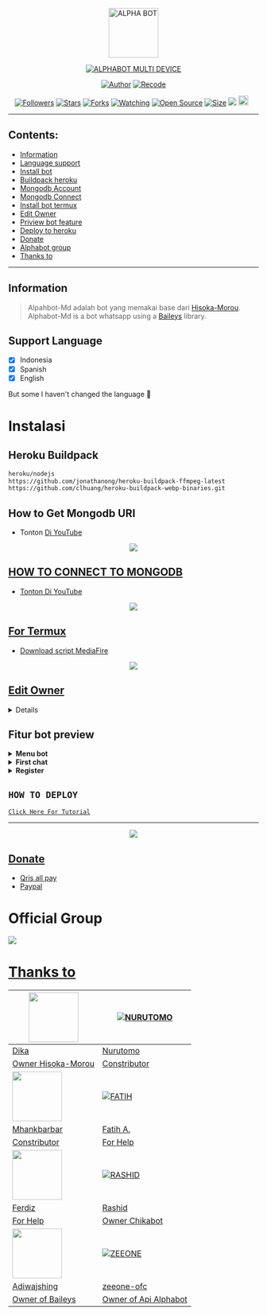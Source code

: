 <p align="center">
<img src="https://github.com/zeeone-ofc/Alphabot-Md/blob/v7.1/image/lol_1.jpg" alt="ALPHA BOT" width="100"/>


</p>
<p align="center">
<a href="#"><img title="ALPHABOT MULTI DEVICE" src="https://img.shields.io/badge/ALPHABOT MULTI DEVICE-green?colorA=%23ff0000&colorB=%23017e40&style=for-the-badge"></a>
</p>
<p align="center">
<a href="https://github.com/DikaArdnt"><img title="Author" src="https://img.shields.io/badge/Author-Dika-red.svg?style=for-the-badge&logo=github"></a>
<a href="https://github.com/zeeone-ofc/Alphabot-Md"><img title="Recode" src="https://img.shields.io/badge/Recode-ZeeoneOfc-red.svg?style=for-the-badge&logo=github"></a>
</p>
<p align="center">
<a href="https://github.com/zeeone-ofc/followers"><img title="Followers" src="https://img.shields.io/github/followers/zeeone-ofc?color=red&style=flat-square"></a>
<a href="https://github.com/zeeone-ofc/Alphabot-Md/stargazers/"><img title="Stars" src="https://img.shields.io/github/stars/zeeone-ofc/Alphabot-Md?color=blue&style=flat-square"></a>
<a href="https://github.com/zeeone-ofc/Alphabot-Md/network/members"><img title="Forks" src="https://img.shields.io/github/forks/zeeone-ofc/Alphabot-Md?color=red&style=flat-square"></a>
<a href="https://github.com/zeeone-ofc/Alphabot-Md/watchers"><img title="Watching" src="https://img.shields.io/github/watchers/zeeone-ofc/Alphabot-Md?label=Watchers&color=blue&style=flat-square"></a>
<a href="https://github.com/zeeone-ofc/Alphabot-Md"><img title="Open Source" src="https://badges.frapsoft.com/os/v2/open-source.svg?v=103"></a>
<a href="https://github.com/zeeone-ofc/Alphabot-Md/"><img title="Size" src="https://img.shields.io/github/repo-size/zeeone-ofc/Alphabot-Md?style=flat-square&color=green"></a>
<a href="https://hits.seeyoufarm.com"><img src="https://hits.seeyoufarm.com/api/count/incr/badge.svg?url=https%3A%2F%2Fgithub.com%2Fzeeone-ofc%2FAlphabot-Md&count_bg=%2379C83D&title_bg=%23555555&icon=probot.svg&icon_color=%2300FF6D&title=hits&edge_flat=false"/></a>
<a href="https://github.com/zeeone-ofc/Alphabot-Md/graphs/commit-activity"><img height="20" src="https://img.shields.io/badge/Maintained%3F-yes-green.svg"></a>&nbsp;&nbsp;
</p>
</div>

---

## Contents:
- [Information](#information)
- [Language support](#support-language)
- [Install bot](#instalasi)
- [Buildpack heroku](#heroku-buildpack)
- [Mongodb Account](#how-to-get-mongodb-uri)
- [Mongodb Connect](#how-to-connect-to-mongodb)
- [Install bot termux](#for-termux)
- [Edit Owner](#edit-owner)
- [Priview bot feature](#fitur-bot-preview)
- [Deploy to heroku](#how-to-deploy)
- [Donate](#donate)
- [Alphabot group](#official-group)
- [Thanks to](#thanks-to)

---

## Information
> Alpahbot-Md adalah bot yang memakai base dari [Hisoka-Morou](https://github.com/DikaArdnt/Hisoka-Morou). Alphabot-Md is a bot whatsapp using a [Baileys](https://github.com/adiwajshing/baileys) library.

## Support Language

- [x] Indonesia
- [x] Spanish
- [x] English

But some I haven't changed the language 🛐

# Instalasi
## Heroku Buildpack
```bash
heroku/nodejs
https://github.com/jonathanong/heroku-buildpack-ffmpeg-latest
https://github.com/clhuang/heroku-buildpack-webp-binaries.git
```

## How to Get Mongodb URI

- Tonton [Di YouTube](https://youtu.be/M8H9S3djxTg)

<p align="center">
<a href="https://youtu.be/M8H9S3djxTg"><img src="https://telegra.ph/file/682c1315ff9a43bb1a724.jpg" />
</p>

## HOW TO CONNECT TO MONGODB

- [Tonton Di YouTube](https://youtu.be/lBEExh-09D8)

<p align="center">
<a href="https://youtu.be/lBEExh-09D8"><img src="https://telegra.ph/file/4464e566d6c578e1f94cd.jpg" />
</p>

## For Termux
- [Download script MediaFire](https://telegra.ph/file/5f3dcbfb5a43066f25f6f.jpg)

<p align="center">
<a href="https://youtu.be/983P1OwOzaE"><img src="https://telegra.ph/file/5f3dcbfb5a43066f25f6f.jpg" />
</p>

## Edit Owner 

<details>
    <summary> <b>Edit Owner Settings.js</b></summary><br/>

```ts
// Website Api (jgn di ganti tomlol)
global.APIs = {
	alfa: 'https://api.zeeoneofc.xyz', //apabila link api eror, segera laporkan ke owner
}

// Free apikey (Apikey expired silahkan login terus ganti V12 dgn apikey lu)
global.APIKeys = {
	'https://api.zeeoneofc.xyz': 'UdbgLAY7',  // 👉 login https://api.zeeoneofc.xyz to get apikey || https://api-alphabot.herokuapp.com
}

// setting 
global.autoread = false // auto read message
global.autobio = true 
global.userRegister = false 
global.autoblok212 = true //ubah jadi true biar nmr 212 di blok sama bot

//language
//Available in indonesia , english & spanyol 
//You can request others language 
global.language = indonesia  //change indonesia to english if you don't understand the language used by the bot


// Other
// Other
global.botname = "Torubot" //namabot kalian
global.ownername= "Athayamuluq" //nama kalian
global.myweb ="https://instagram.com/Athayamuluq" //bebas asal jan hapus
global.youtube = "https://youtube.com/c/Athayamuluq" //bebas asal jan hapus
global.myweb2 = "https://discord.gg/wFgNxXueJJ" //bebas
global.email = "Athayamuluq4@gmail.com" //bebas
global.region = "Indonesia" //bebas
global.timezone = 'Asia/Jakarta' //  timezone wib
global.premium = ['62895366601524'] //premium user
global.owner = ["62895366601524","6281257760202"] //ganti agar fitur owner bisa di gunakan
global.ownernomer = "62895366601524" // nomor wa kalian
global.ownernomerr = "+62895366601524" //nmr wa kalian
global.thumbnail = "./image/lol.jpg" // ini lol.jpg adalah nama foto di folder image. untuk foto bot
global.donasi = "./image/donasi.jpg" // foto donasi di folder image
global.background_welcome="https://telegra.ph/file/90a931648de597820bc08.jpg" // maks size 30kb, agar welcome image nya tdk delay
global.thumbGif = 'https://telegra.ph/file/e90bef3779d3c5812a5d1.mp4'
global.packname = '© Torubot' //sticker wm ubah
global.author = 'Di Buat Oleh Athayamuluq' //sticker wm ganti nama kalian
global.sessionName = 'session'
global.typemenu = 'document'
global.multiplier = 69
global.limitawal = {
    premium: "10000",
    free: 100
}

global.adventureRPG = 'https://telegra.ph/file/ff94536d69e0f4f3e7b54.jpg'
global.bankRPG = 'https://telegra.ph/file/ce47dca98cfdb34162abb.png'
global.bansosRPG = 'https://telegra.ph/file/646af753f38fbf7bbbccc.jpg'
global.bansosRPG_ = 'https://telegra.ph/file/ba18a18aac022170c8056.jpg'
global.berburuRPG = 'https://telegra.ph/file/95a202f631ab7172c3f25.jpg'
global.inventoryRPG = 'https://telegra.ph/file/507395e2edbd1d740a0fd.png'
global.cooldownRPG = 'https://telegra.ph/file/5e1e191a47028d9648ffa.jpg'
global.dailyRPG = 'https://telegra.ph/file/17e857848a3afdb1c4fd8.jpg'
global.hourlyRPG = 'https://telegra.ph/file/bcabf71c0f56207d1629e.jpg'
global.kandangRPG = 'https://telegra.ph/file/89c3b3ec69d373da8f64b.jpg'
global.kolamRGP = 'https://telegra.ph/file/0bc07117c78b2c9674b7d.jpg'
global.mancingRPG = 'https://telegra.ph/file/1420d26b7f04f84993225.jpg'
global.monthlyRPG = 'https://telegra.ph/file/7eadf65b95d9f7a3ecb46.jpg'
global.weeklyRPG = 'https://telegra.ph/file/ffc85895d14db97931f0f.jpg'
global.rpg = {
  emoticon(string) {
    string = string.toLowerCase()
    let emot = {
      level: '📊',
      limit: '🎫',
      health: '❤️',
      exp: '✨',
      money: '💹',
      bank: '🏦',
      potion: '🥤',
      diamond: '💎',
      common: '📦',
      uncommon: '🛍️',
      mythic: '🎁',
      legendary: '🗃️',
      superior: '💼',
      pet: '🔖',
      trash: '🗑',
      armor: '🥼',
      sword: '⚔️',
      pickaxe: '⛏️',
      fishingrod: '🎣',
      wood: '🪵',
      rock: '🪨',
      string: '🕸️',
      horse: '🐴',
      cat: '🐱',
      dog: '🐶',
      fox: '🦊',
      petFood: '🍖',
      iron: '⛓️',
      gold: '🪙',
      emerald: '❇️',
      upgrader: '🧰'
      
    }
    let results = Object.keys(emot).map(v => [v, new RegExp(v, 'gi')]).filter(v => v[1].test(string))
    if (!results.length) return ''
    else return emot[results[0][0]]
  }
}
```

</details>

## Fitur bot preview
<details>
<summary> <b>Menu bot</b></summary><br/>
<img src="https://telegra.ph/file/c438a5d2931a2c5228735.jpg" />
<img src="https://telegra.ph/file/51ef048fdd08cffcef075.jpg" />
</details>

<details>
<summary> <b>First chat</b></summary><br/>
<img src="https://telegra.ph/file/98dce708f8bfdb73c175e.jpg" />
</details>

<details>
<summary> <b>Register</b></summary><br/>
<img src="https://telegra.ph/file/ca4d6b39f9b596de02b9b.jpg" />
</details>

## ```HOW TO DEPLOY```

[`Click Here For Tutorial`](https://youtu.be/RaUQUTrXK90?t=4m28s)<br>

----------

<p align="center">
  <a href="https://youtu.be/SdKHkld2NcI"><img src="https://a.top4top.io/p_2081imvxm1.jpg" />
</p>

## Donate
- [Qris all pay](https://telegra.ph/file/447be9e64d95c825f692b.jpg)
- [Paypal](https://paypal.me/zeeoneofc)

# Official Group
<a href="https://instabio.cc/Alphabot"><img src="https://img.shields.io/badge/Alphabot Support-25D366?style=for-the-badge&logo=whatsapp&logoColor=white" />

# Thanks to
<a href="https://github.com/DikaArdnt"><img src="https://github.com/DikaArdnt.png?size=100" width="100" height="100"></a> | [![NURUTOMO](https://github.com/Nurutomo.png?size=100)](https://github.com/Nurutomo) 
---|---
[Dika](https://github.com/DikaArdnt)  | [Nurutomo](https://github.com/Nurutomo)
Owner Hisoka-Morou | Constributor |
<a href="https://github.com/MhankBarBar"><img src="https://github.com/MhankBarBar.png?size=100" width="100" height="100"></a> | [![FATIH](https://github.com/fatiharridho.png?size=100)](https://github.com/fatiharridho) 
[Mhankbarbar](https://github.com/MhankBarBar)  | [Fatih A.](https://github.com/fatiharridho)
Constributor | For Help |
<a href="https://github.com/FERDIZ-afk"><img src="https://github.com/FERDIZ-afk.png?size=100" width="100" height="100"></a> | [![RASHID](http://github.com/rashidsiregar28.png?size=100)](http://github.com/rashidsiregar28) 
[Ferdiz](https://github.com/FERDIZ-afk)  | [Rashid](https://github.com/rashidsiregar28)
For Help | Owner Chikabot |
<a href="https://github.com/adiwajshing"><img src="https://github.com/adiwajshing.png?size=100" width="100" height="100"></a> | [![ZEEONE](http://github.com/zeeone-ofc.png?size=100)](http://github.com/zeeone-ofc) 
[Adiwajshing](https://github.com/adiwajshing) | [zeeone-ofc](https://zeeone-ofc.github.io)
Owner of Baileys | Owner of Api Alphabot |

